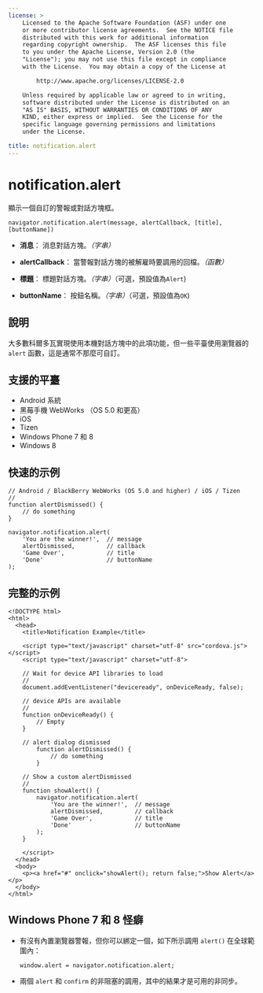```yaml
---
license: >
    Licensed to the Apache Software Foundation (ASF) under one
    or more contributor license agreements.  See the NOTICE file
    distributed with this work for additional information
    regarding copyright ownership.  The ASF licenses this file
    to you under the Apache License, Version 2.0 (the
    "License"); you may not use this file except in compliance
    with the License.  You may obtain a copy of the License at

        http://www.apache.org/licenses/LICENSE-2.0

    Unless required by applicable law or agreed to in writing,
    software distributed under the License is distributed on an
    "AS IS" BASIS, WITHOUT WARRANTIES OR CONDITIONS OF ANY
    KIND, either express or implied.  See the License for the
    specific language governing permissions and limitations
    under the License.

title: notification.alert
---
```


# notification.alert

顯示一個自訂的警報或對話方塊框。

    navigator.notification.alert(message, alertCallback, [title], [buttonName])
    

*   **消息**： 消息對話方塊。*（字串）*

*   **alertCallback**： 當警報對話方塊的被解雇時要調用的回檔。*（函數）*

*   **標題**： 標題對話方塊。*（字串）*（可選，預設值為`Alert`)

*   **buttonName**： 按鈕名稱。*（字串）*（可選，預設值為`OK`)

## 說明

大多數科爾多瓦實現使用本機對話方塊中的此項功能，但一些平臺使用瀏覽器的 `alert` 函數，這是通常不那麼可自訂。

## 支援的平臺

*   Android 系統
*   黑莓手機 WebWorks （OS 5.0 和更高）
*   iOS
*   Tizen
*   Windows Phone 7 和 8
*   Windows 8

## 快速的示例

    // Android / BlackBerry WebWorks (OS 5.0 and higher) / iOS / Tizen
    //
    function alertDismissed() {
        // do something
    }
    
    navigator.notification.alert(
        'You are the winner!',  // message
        alertDismissed,         // callback
        'Game Over',            // title
        'Done'                  // buttonName
    );
    

## 完整的示例

    <!DOCTYPE html>
    <html>
      <head>
        <title>Notification Example</title>
    
        <script type="text/javascript" charset="utf-8" src="cordova.js"></script>
        <script type="text/javascript" charset="utf-8">
    
        // Wait for device API libraries to load
        //
        document.addEventListener("deviceready", onDeviceReady, false);
    
        // device APIs are available
        //
        function onDeviceReady() {
            // Empty
        }
    
        // alert dialog dismissed
            function alertDismissed() {
                // do something
            }
    
        // Show a custom alertDismissed
        //
        function showAlert() {
            navigator.notification.alert(
                'You are the winner!',  // message
                alertDismissed,         // callback
                'Game Over',            // title
                'Done'                  // buttonName
            );
        }
    
        </script>
      </head>
      <body>
        <p><a href="#" onclick="showAlert(); return false;">Show Alert</a></p>
      </body>
    </html>
    

## Windows Phone 7 和 8 怪癖

*   有沒有內置瀏覽器警報，但你可以綁定一個，如下所示調用 `alert()` 在全球範圍內：
    
        window.alert = navigator.notification.alert;
        

*   兩個 `alert` 和 `confirm` 的非阻塞的調用，其中的結果才是可用的非同步。